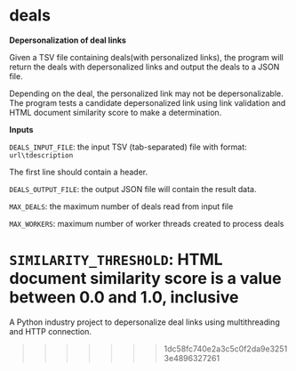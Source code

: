 # deals
**Depersonalization of deal links**

Given a TSV file containing deals(with personalized links), the program will return the deals with depersonalized links and output the deals to a JSON file.

Depending on the deal, the personalized link may not be depersonalizable. The program tests a candidate depersonalized link using link validation and HTML document similarity score to make a determination. 

**Inputs**

`DEALS_INPUT_FILE`: the input TSV (tab-separated) file with format: `url\tdescription`

The first line should contain a header. 

`DEALS_OUTPUT_FILE`: the output JSON file will contain the result data. 

`MAX_DEALS`: the maximum number of deals read from input file

`MAX_WORKERS`: maximum number of worker threads created to process deals

`SIMILARITY_THRESHOLD`: HTML document similarity score is a value between 0.0 and 1.0, inclusive
=======
A Python industry project to depersonalize deal links using multithreading and HTTP connection.
>>>>>>> 1dc58fc740e2a3c5c0f2da9e32513e4896327261
